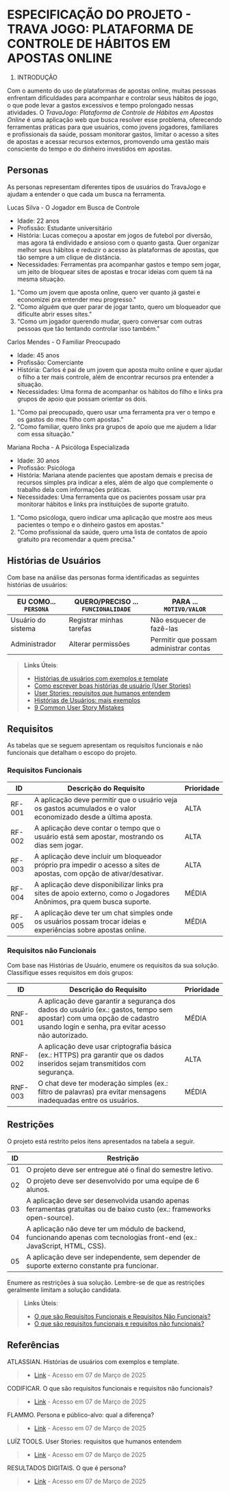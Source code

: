 # ESPECIFICAÇÃO DO PROJETO - TRAVA JOGO: PLATAFORMA DE CONTROLE DE HÁBITOS EM APOSTAS ONLINE

1. INTRODUÇÃO

Com o aumento do uso de plataformas de apostas online, muitas pessoas enfrentam dificuldades para acompanhar e controlar seus hábitos de jogo, o que pode levar a gastos excessivos e tempo prolongado nessas atividades. O *TravaJogo: Plataforma de Controle de Hábitos em Apostas Online* é uma aplicação web que busca resolver esse problema, oferecendo ferramentas práticas para que usuários, como jovens jogadores, familiares e profissionais da saúde, possam monitorar gastos, limitar o acesso a sites de apostas e acessar recursos externos, promovendo uma gestão mais consciente do tempo e do dinheiro investidos em apostas.

## Personas

As personas representam diferentes tipos de usuários do TravaJogo e ajudam a entender o que cada um busca na ferramenta.

Lucas Silva - O Jogador em Busca de Controle

* Idade: 22 anos
* Profissão: Estudante universitário
* História: Lucas começou a apostar em jogos de futebol por diversão, mas agora tá endividado e ansioso com o quanto gasta. Quer organizar melhor seus hábitos e reduzir o acesso às plataformas de apostas, que tão sempre a um clique de distância.
* Necessidades: Ferramentas pra acompanhar gastos e tempo sem jogar, um jeito de bloquear sites de apostas e trocar ideias com quem tá na mesma situação.
1. "Como um jovem que aposta online, quero ver quanto já gastei e economizei pra entender meu progresso."
2. "Como alguém que quer parar de jogar tanto, quero um bloqueador que dificulte abrir esses sites."
3. "Como um jogador querendo mudar, quero conversar com outras pessoas que tão tentando controlar isso também."

Carlos Mendes - O Familiar Preocupado

* Idade: 45 anos
* Profissão: Comerciante
* História: Carlos é pai de um jovem que aposta muito online e quer ajudar o filho a ter mais controle, além de encontrar recursos pra entender a situação.
* Necessidades: Uma forma de acompanhar os hábitos do filho e links pra grupos de apoio que possam orientar os dois.
1. "Como pai preocupado, quero usar uma ferramenta pra ver o tempo e os gastos do meu filho com apostas."
1. "Como familiar, quero links pra grupos de apoio que me ajudem a lidar com essa situação."

Mariana Rocha - A Psicóloga Especializada

* Idade: 30 anos
* Profissão: Psicóloga
* História: Mariana atende pacientes que apostam demais e precisa de recursos simples pra indicar a eles, além de algo que complemente o trabalho dela com informações práticas.
* Necessidades: Uma ferramenta que os pacientes possam usar pra monitorar hábitos e links pra instituições de suporte gratuito.
1. "Como psicóloga, quero indicar uma aplicação que mostre aos meus pacientes o tempo e o dinheiro gastos em apostas."
2. "Como profissional da saúde, quero uma lista de contatos de apoio gratuito pra recomendar a quem precisa."
## Histórias de Usuários

Com base na análise das personas forma identificadas as seguintes histórias de usuários:

|EU COMO... `PERSONA`| QUERO/PRECISO ... `FUNCIONALIDADE` |PARA ... `MOTIVO/VALOR`                 |
|--------------------|------------------------------------|----------------------------------------|
|Usuário do sistema  | Registrar minhas tarefas           | Não esquecer de fazê-las               |
|Administrador       | Alterar permissões                 | Permitir que possam administrar contas |

> **Links Úteis**:
> - [Histórias de usuários com exemplos e template](https://www.atlassian.com/br/agile/project-management/user-stories)
> - [Como escrever boas histórias de usuário (User Stories)](https://medium.com/vertice/como-escrever-boas-users-stories-hist%C3%B3rias-de-usu%C3%A1rios-b29c75043fac)
> - [User Stories: requisitos que humanos entendem](https://www.luiztools.com.br/post/user-stories-descricao-de-requisitos-que-humanos-entendem/)
> - [Histórias de Usuários: mais exemplos](https://www.reqview.com/doc/user-stories-example.html)
> - [9 Common User Story Mistakes](https://airfocus.com/blog/user-story-mistakes/)

## Requisitos

As tabelas que se seguem apresentam os requisitos funcionais e não funcionais que detalham o escopo do projeto.

### Requisitos Funcionais

|ID    | Descrição do Requisito  | Prioridade | 
|------|-----------------------------------------|----| 
|RF-001| A aplicação deve permitir que o usuário veja os gastos acumulados e o valor economizado desde a última aposta.| ALTA |  
|RF-002| A aplicação deve contar o tempo que o usuário está sem apostar, mostrando os dias sem jogar.  | ALTA | 
|RF-003| A aplicação deve incluir um bloqueador próprio pra impedir o acesso a sites de apostas, com opção de ativar/desativar.| ALTA |
|RF-004| A aplicação deve disponibilizar links pra sites de apoio externo, como o Jogadores Anônimos, pra quem busca suporte.| MÉDIA|
|RF-005| A aplicação deve ter um chat simples onde os usuários possam trocar ideias e experiências sobre apostas online.| MÉDIA|
### Requisitos não Funcionais 

Com base nas Histórias de Usuário, enumere os requisitos da sua solução. Classifique esses requisitos em dois grupos:

| ID      | Descrição do Requisito                                                                 | Prioridade |
|---------|---------------------------------------------------------------------------------------|------------|
| RNF-001 | A aplicação deve garantir a segurança dos dados do usuário (ex.: gastos, tempo sem apostar) com uma opção de cadastro usando login e senha, pra evitar acesso não autorizado. | MÉDIA      |
| RNF-002 | A aplicação deve usar criptografia básica (ex.: HTTPS) pra garantir que os dados inseridos sejam transmitidos com segurança. | ALTA       |
| RNF-003 | O chat deve ter moderação simples (ex.: filtro de palavras) pra evitar mensagens inadequadas entre os usuários. | MÉDIA      |

## Restrições

O projeto está restrito pelos itens apresentados na tabela a seguir.

| ID      | Restrição                                                                             |
|---------|---------------------------------------------------------------------------------------|
| 01      | O projeto deve ser entregue até o final do semestre letivo.                           |
| 02      | O projeto deve ser desenvolvido por uma equipe de 6 alunos.                           |
| 03      | A aplicação deve ser desenvolvida usando apenas ferramentas gratuitas ou de baixo custo (ex.: frameworks open-source). |
| 04      | A aplicação não deve ter um módulo de backend, funcionando apenas com tecnologias front-end (ex.: JavaScript, HTML, CSS). |
| 05      | A aplicação deve ser independente, sem depender de suporte externo constante pra funcionar. |

Enumere as restrições à sua solução. Lembre-se de que as restrições geralmente limitam a solução candidata.

> **Links Úteis**:
> - [O que são Requisitos Funcionais e Requisitos Não Funcionais?](https://codificar.com.br/requisitos-funcionais-nao-funcionais/)
> - [O que são requisitos funcionais e requisitos não funcionais?](https://analisederequisitos.com.br/requisitos-funcionais-e-requisitos-nao-funcionais-o-que-sao/)

## Referências 

ATLASSIAN. Histórias de usuários com exemplos e template. 
> - [Link](https://www.atlassian.com/br/agile/project-management/user-stories) - Acesso em 07 de Março de 2025

CODIFICAR. O que são requisitos funcionais e requisitos não funcionais?
> - [Link](https://codificar.com.br/requisitos-funcionais-nao-funcionais/) - Acesso em 07 de Março de 2025

FLAMMO. Persona e público-alvo: qual a diferença? 
> - [Link](https://flammo.com.br/blog/persona-e-publico-alvo-qual-a-diferenca/) - Acesso em 07 de Março de 2025 

LUÍZ TOOLS. User Stories: requisitos que humanos entendem 
> - [Link](https://www.luiztools.com.br/post/user-stories-descricao-de-requisitos-que-humanos-entendem/.) - Acesso em 07 de Março de 2025

RESULTADOS DIGITAIS. O que é persona?
> - [Link](https://resultadosdigitais.com.br/blog/persona-o-que-e/) - Acesso em 07 de Março de 2025
